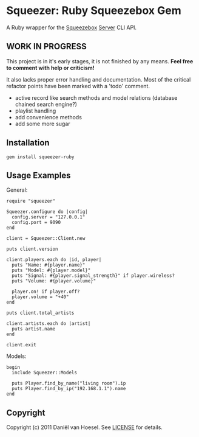 Squeezer: Ruby Squeezebox Gem
====================
A Ruby wrapper for the [Squeezebox](http://www.logitech.com/en-us/speakers-audio/wireless-music-systems) [Server](http://www.squeezenetwork.com/download) CLI API.

WORK IN PROGRESS
----------------
This project is in it's early stages, it is not finished by any means.
**Feel free to comment with help or criticism!**

It also lacks proper error handling and documentation.
Most of the critical refactor points have been marked with a 'todo' comment.

- active record like search methods and model relations (database chained search engine?)
- playlist handling
- add convenience methods
- add some more sugar

Installation
------------
	gem install squeezer-ruby

Usage Examples
--------------
General:

	require "squeezer"

	Squeezer.configure do |config|
	  config.server = "127.0.0.1"
	  config.port = 9090
	end

	client = Squeezer::Client.new

	puts client.version

	client.players.each do |id, player|
	  puts "Name: #{player.name}"
	  puts "Model: #{player.model}"
	  puts "Signal: #{player.signal_strength}" if player.wireless?
	  puts "Volume: #{player.volume}"
  
	  player.on! if player.off?
	  player.volume = "+40"
	end

	puts client.total_artists
	
	client.artists.each do |artist|
	  puts artist.name
	end

	client.exit

Models:

	begin
	  include Squeezer::Models
  
	  puts Player.find_by_name("living room").ip
	  puts Player.find_by_ip("192.168.1.1").name
	end

Copyright
---------
Copyright (c) 2011 Daniël van Hoesel.
See [LICENSE](https://github.com/s0meone/squeezer/blob/master/LICENSE.mkd) for details.